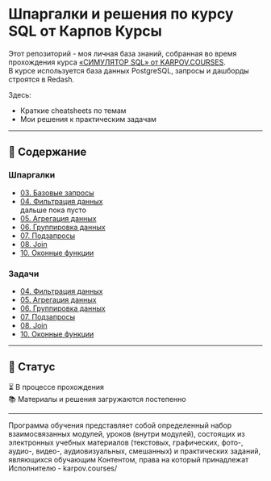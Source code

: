 # Шпаргалки и решения по курсу SQL от Карпов Курсы

Этот репозиторий - моя личная база знаний, собранная во время прохождения курса [«СИМУЛЯТОР SQL» от KARPOV.COURSES](https://karpov.courses/simulator-sql).  
В курсе используется база данных PostgreSQL, запросы и дашборды строятся в Redash.

Здесь:
- Краткие cheatsheets по темам
- Мои решения к практическим задачам

---

## 📑 Содержание

### Шпаргалки
- [03. Базовые запросы](https://github.com/Lunalykaya/sql_karpov_course_notes/blob/main/cheatsheets/03_basic_queries.md)
- [04. Фильтрация данных](https://github.com/Lunalykaya/sql_karpov_course_notes/blob/main/cheatsheets/04_data_filtering.md)  
  дальше пока пусто   
- [05. Агрегация данных]()
- [06. Группировка данных]()
- [07. Подзапросы]()
- [08. Join]()
- [10. Оконные функции]()

### Задачи
- [04. Фильтрация данных]()
- [05. Агрегация данных]()
- [06. Группировка данных]()
- [07. Подзапросы]()
- [08. Join]()
- [10. Оконные функции]()
---

## 📌 Статус

⏳ В процессе прохождения  
📚 Материалы и решения загружаются постепенно

---
Программа обучения представляет собой определенный набор взаимосвязанных модулей, уроков (внутри модулей), состоящих из электронных учебных материалов (текстовых, графических, фото-, аудио-, видео-, аудиовизуальных, смешанных) и практических заданий, являющихся обучающим Контентом, права на который принадлежат Исполнителю - karpov.courses/
